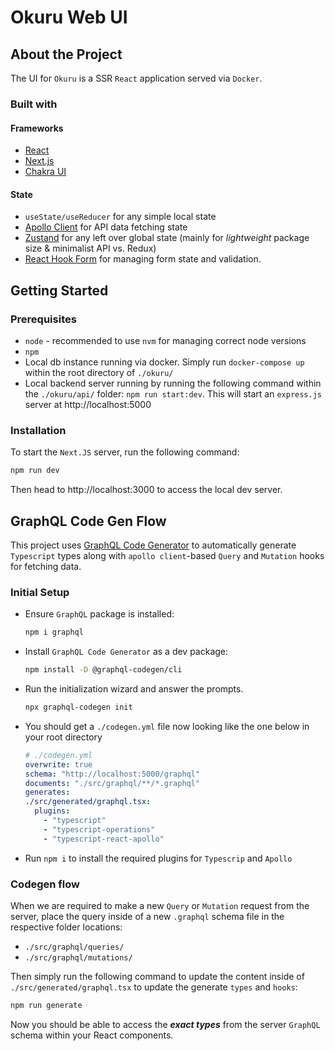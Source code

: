 # Okuru Web UI

## About the Project

The UI for `Okuru` is a SSR `React` application served via `Docker`.

### Built with

#### Frameworks

- [React][react]
- [Next.js][nextjs]
- [Chakra UI][chakra ui]

#### State

- `useState/useReducer` for any simple local state
- [Apollo Client][apollo client] for API data fetching state
- [Zustand][zustand] for any left over global state (mainly for _lightweight_
  package size & minimalist API vs. Redux)
- [React Hook Form][react hook form] for managing form state and validation.

## Getting Started

### Prerequisites

- `node` - recommended to use `nvm` for managing correct node versions
- `npm`
- Local db instance running via docker. Simply run `docker-compose up` within
  the root directory of `./okuru/`
- Local backend server running by running the following command within the
  `./okuru/api/` folder: `npm run start:dev`. This will start an `express.js`
  server at http://localhost:5000

### Installation

To start the `Next.JS` server, run the following command:

```bash
npm run dev
```

Then head to http://localhost:3000 to access the local dev server.

## GraphQL Code Gen Flow

This project uses [GraphQL Code Generator][graphql-code-gen] to automatically
generate `Typescript` types along with `apollo client`-based `Query` and
`Mutation` hooks for fetching data.

### Initial Setup

- Ensure `GraphQL` package is installed:

  ```bash
  npm i graphql
  ```

- Install `GraphQL Code Generator` as a dev package:

  ```bash
  npm install -D @graphql-codegen/cli
  ```

- Run the initialization wizard and answer the prompts.

  ```bash
  npx graphql-codegen init
  ```

- You should get a `./codegen.yml` file now looking like the one below in your
  root directory

  ```yml
  # ./codegen.yml
  overwrite: true
  schema: "http://localhost:5000/graphql"
  documents: "./src/graphql/**/*.graphql"
  generates:
  ./src/generated/graphql.tsx:
    plugins:
      - "typescript"
      - "typescript-operations"
      - "typescript-react-apollo"
  ```

- Run `npm i` to install the required plugins for `Typescrip` and `Apollo`

### Codegen flow

When we are required to make a new `Query` or `Mutation` request from the
server, place the query inside of a new `.graphql` schema file in the respective
folder locations:

- `./src/graphql/queries/`
- `./src/graphql/mutations/`

Then simply run the following command to update the content inside of
`./src/generated/graphql.tsx` to update the generate `types` and `hooks`:

```bash
npm run generate
```

Now you should be able to access the **_exact types_** from the server `GraphQL`
schema within your React components.

<!-- MARKDOWN LINKS -->

[graphql-code-gen]: https://www.graphql-code-generator.com/
[react]: https://reactjs.org/
[nextjs]: https://nextjs.org/
[chakra ui]: https://chakra-ui.com/
[zustand]: https://github.com/pmndrs/zustand
[apollo client]: https://www.apollographql.com/docs/react/
[react hook form]: https://react-hook-form.com/
